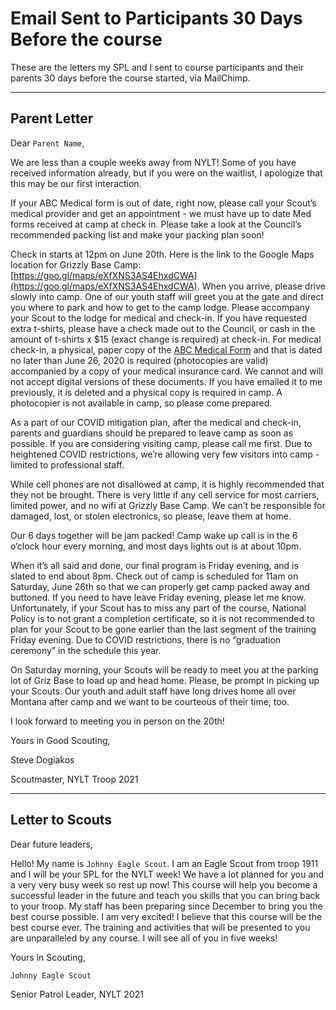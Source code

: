 # Email Sent to Participants 30 Days Before the course
These are the letters my SPL and I sent to course participants and their parents 30 days before the course started, via MailChimp.

---
## Parent Letter

Dear `Parent Name`,

We are less than a couple weeks away from NYLT! Some of you have received information already, but if you were on the waitlist, I apologize that this may be our first interaction.

If your ABC Medical form is out of date, right now, please call your Scout’s medical provider and get an appointment - we must have up to date Med forms received at camp at check in. Please take a look at the Council’s recommended packing list and make your packing plan soon!

Check in starts at 12pm on June 20th. Here is the link to the Google Maps location for Grizzly Base Camp: [https://goo.gl/maps/eXfXNS3AS4EhxdCWA](https://goo.gl/maps/eXfXNS3AS4EhxdCWA). When you arrive, please drive slowly into camp. One of our youth staff will greet you at the gate and direct you where to park and how to get to the camp lodge. Please accompany your Scout to the lodge for medical and check-in. If you have requested extra t-shirts, please have a check made out to the Council, or cash in the amount of t-shirts x $15 (exact change is required) at check-in. For medical check-in, a physical, paper copy of the [ABC Medical Form](https://filestore.scouting.org/filestore/HealthSafety/pdf/680-001_AB.pdf) and that is dated no later than June 26, 2020 is required (photocopies are valid) accompanied by a copy of your medical insurance card. We cannot  and will not accept digital versions of these documents. If you have emailed it to me previously, it is deleted and a physical copy is required in camp. A photocopier is not available in camp, so please come prepared.

As a part of our COVID mitigation plan, after the medical and check-in, parents and guardians should be prepared to leave camp as soon as possible. If you are considering visiting camp, please call me first. Due to heightened COVID restrictions, we’re allowing very few visitors into camp - limited to professional staff.

While cell phones are not disallowed at camp, it is highly recommended that they not be brought. There is very little if any cell service for most carriers, limited power, and no wifi at Grizzly Base Camp. We can’t be responsible for damaged, lost, or stolen electronics, so please, leave them at home.

Our 6 days together will be jam packed! Camp wake up call is in the 6 o’clock hour every morning, and most days lights out is at about 10pm.

When it’s all said and done, our final program is Friday evening, and is slated to end about 8pm. Check out of camp is scheduled for 11am on Saturday, June 26th so that we can properly get camp packed away and buttoned. If you need to have leave Friday evening, please let me know. Unfortunately, if your Scout has to miss any part of the course, National Policy is to not grant a completion certificate, so it is not recommended to plan for your Scout to be gone earlier than the last segment of the training Friday evening. Due to COVID restrictions, there is no “graduation ceremony” in the schedule this year.

On Saturday morning, your Scouts will be ready to meet you at the parking lot of Griz Base to load up and head home. Please, be prompt in picking up your Scouts. Our youth and adult staff have long drives home all over Montana after camp and we want to be courteous of their time, too.

I look forward to meeting you in person on the 20th!

Yours in Good Scouting,

Steve Dogiakos

Scoutmaster, NYLT Troop 2021

---
## Letter to Scouts

Dear future leaders,

Hello! My name is `Johnny Eagle Scout`. I am an Eagle Scout from troop 1911 and I will be your SPL for the NYLT week! We have a lot planned for you and a very very busy week so rest up now! This course will help you become a successful leader in the future and teach you skills that you can bring back to your troop. My staff has been preparing since December to bring you the best course possible. I am very excited! I believe that this course will be the best course ever. The training and activities that will be presented to you are unparalleled by any course. I will see all of you in five weeks!

Yours in Scouting,

`Johnny Eagle Scout`

Senior Patrol Leader, NYLT 2021
